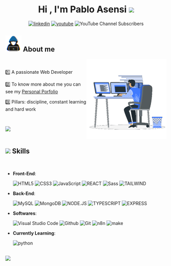 <h1 align="center"><b>Hi , I'm Pablo Asensi </b><img src="https://media.giphy.com/media/hvRJCLFzcasrR4ia7z/giphy.gif" width="35"></h1>
<div align='center'>
	
<a href="https://www.linkedin.com/in/pablo-asensi-cano-405220219/">![linkedin](https://img.shields.io/badge/Linkedin-blue?style=for-the-badge&logo=linkedin&logoColor=white&color=blue)</a>
<a href="https://www.youtube.com/channel/UCQQl7WNMScHD6tvP36J2KmA">![youtube](https://img.shields.io/badge/Youtube-red?style=for-the-badge&logo=youtube&logoColor=white&color=red)</a>
<img alt="YouTube Channel Subscribers" src="https://img.shields.io/youtube/channel/subscribers/UCQQl7WNMScHD6tvP36J2KmA">





</div>

## <picture><img src = "https://github.com/0xAbdulKhalid/0xAbdulKhalid/raw/main/assets/mdImages/about_me.gif" width = 50px></picture> **About me**

<picture> <img align="right" src="https://github.com/0xAbdulKhalid/0xAbdulKhalid/raw/main/assets/mdImages/Right_Side.gif" width = 250px></picture>

<br>

<p>1️⃣	A passionate Web Developer</p>
<p>2️⃣	To know more about me you can see my <a href="https://pabloasensi.netlify.app/" target="_blank">Personal Porfolio</a></p>
<p>3️⃣ 	Pillars: discipline, constant learning and hard work</p>

<br>

<img src="https://user-images.githubusercontent.com/73097560/115834477-dbab4500-a447-11eb-908a-139a6edaec5c.gif"><br><br>

## <img src="https://media2.giphy.com/media/QssGEmpkyEOhBCb7e1/giphy.gif?cid=ecf05e47a0n3gi1bfqntqmob8g9aid1oyj2wr3ds3mg700bl&rid=giphy.gif" width ="25"><b> Skills</b>
<br>

<p align="center">   
    
- **Front-End**:
   
   ![HTML5](https://img.shields.io/badge/HTML5%20-%23E34F26.svg?style=for-the-badge&logo=html5&logoColor=white)
   ![CSS3](https://img.shields.io/badge/CSS%20-%231572B6.svg?style=for-the-badge&logo=css3&logoColor=white)
   ![JavaScript](https://img.shields.io/badge/JavaScript%20-%23F7DF1E.svg?style=for-the-badge&logo=javascript&logoColor=black)
   ![REACT](https://img.shields.io/badge/react-blue?style=for-the-badge&logo=react&logoColor=white)
   ![Sass](https://img.shields.io/badge/sass-gray?style=for-the-badge&logo=sass&logoColor=white&color=pink)
   ![TAILWIND](https://img.shields.io/badge/tailwind-blue?style=for-the-badge&logo=tailwindcss&logoColor=white)
  
- **Back-End**:

   ![MySQL](https://img.shields.io/badge/MySQL-gray?style=for-the-badge&logo=mysql&logoColor=white&color=gray)
   ![MongoDB](https://img.shields.io/badge/mongo%20-%20green?style=for-the-badge&logo=mongodb&logoColor=white)
   ![NODE.JS](https://img.shields.io/badge/node.js-darkgreen?style=for-the-badge&logo=node.js&logoColor=white)
   ![TYPESCRIPT](https://img.shields.io/badge/typescript-blue?style=for-the-badge&logo=typescript&logoColor=white)
  ![EXPRESS](https://img.shields.io/badge/express-%20green?style=for-the-badge&logo=express&logoColor=white)
  
- **Softwares**:

    ![Visual Studio Code](https://img.shields.io/badge/Visual%20Studio%20Code-0078d7.svg?style=for-the-badge&logo=visual-studio-code&logoColor=white)
    ![Github](https://img.shields.io/badge/github-white?style=for-the-badge&logo=github&logoColor=black)
    ![Git](https://img.shields.io/badge/git-gray?style=for-the-badge&logo=git&logoColor=white)
    ![n8n](https://img.shields.io/badge/n8n%20-%20red?style=for-the-badge&logo=n8n&logoColor=white)
    ![make](https://img.shields.io/badge/make%20-%20purple?style=for-the-badge&logo=make&logoColor=white)
  			
- **Currently Learning**:

   ![python](https://img.shields.io/badge/python%20-%20yellow%20?style=for-the-badge&logo=python&logoColor=white&color=blue)

<br>

<img src="https://user-images.githubusercontent.com/73097560/115834477-dbab4500-a447-11eb-908a-139a6edaec5c.gif">

